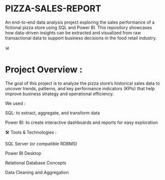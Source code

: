# PIZZA-SALES-REPORT
An end-to-end data analysis project exploring the sales performance of a fictional pizza store using SQL and Power BI.  This repository showcases how data-driven insights can be extracted and visualized from raw transactional data to support business decisions in the food retail industry.

📊
# Project Overview :

The goal of this project is to analyze the pizza store’s historical sales data to uncover trends, patterns, and key performance indicators (KPIs) that help improve business strategy and operational efficiency.

We used :

SQL: to extract, aggregate, and transform data

Power BI: to create interactive dashboards and reports for easy exploration

🛠️ Tools & Technologies :

SQL Server (or compatible RDBMS)

Power BI Desktop

Relational Database Concepts

Data Cleaning and Aggregation
